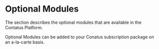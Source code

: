 # Optional Modules

The section describes the optional modules that are available in the Contatus Platform.

Optional Modules can be added to your Conatus subscription package on an a-la-carte basis.
